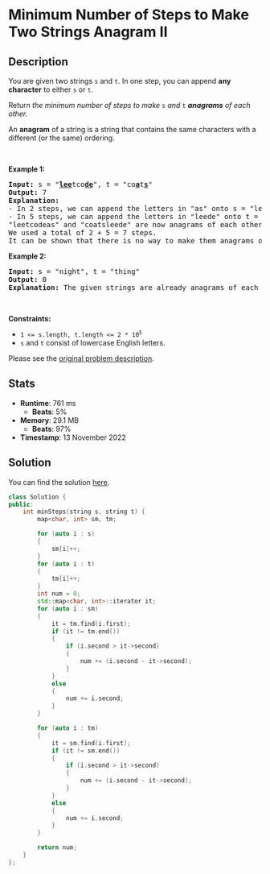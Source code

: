 # Minimum Number of Steps to Make Two Strings Anagram II

## Description

<p>You are given two strings <code>s</code> and <code>t</code>. In one step, you can append <strong>any character</strong> to either <code>s</code> or <code>t</code>.</p>

<p>Return <em>the minimum number of steps to make </em><code>s</code><em> and </em><code>t</code><em> <strong>anagrams</strong> of each other.</em></p>

<p>An <strong>anagram</strong> of a string is a string that contains the same characters with a different (or the same) ordering.</p>

<p>&nbsp;</p>
<p><strong class="example">Example 1:</strong></p>

<pre>
<strong>Input:</strong> s = &quot;<strong><u>lee</u></strong>tco<u><strong>de</strong></u>&quot;, t = &quot;co<u><strong>a</strong></u>t<u><strong>s</strong></u>&quot;
<strong>Output:</strong> 7
<strong>Explanation:</strong> 
- In 2 steps, we can append the letters in &quot;as&quot; onto s = &quot;leetcode&quot;, forming s = &quot;leetcode<strong><u>as</u></strong>&quot;.
- In 5 steps, we can append the letters in &quot;leede&quot; onto t = &quot;coats&quot;, forming t = &quot;coats<u><strong>leede</strong></u>&quot;.
&quot;leetcodeas&quot; and &quot;coatsleede&quot; are now anagrams of each other.
We used a total of 2 + 5 = 7 steps.
It can be shown that there is no way to make them anagrams of each other with less than 7 steps.
</pre>

<p><strong class="example">Example 2:</strong></p>

<pre>
<strong>Input:</strong> s = &quot;night&quot;, t = &quot;thing&quot;
<strong>Output:</strong> 0
<strong>Explanation:</strong> The given strings are already anagrams of each other. Thus, we do not need any further steps.
</pre>

<p>&nbsp;</p>
<p><strong>Constraints:</strong></p>

<ul>
	<li><code>1 &lt;= s.length, t.length &lt;= 2 * 10<sup>5</sup></code></li>
	<li><code>s</code> and <code>t</code> consist of lowercase English letters.</li>
</ul>


Please see the [original problem description](https://leetcode.com/problems/minimum-number-of-steps-to-make-two-strings-anagram-ii/).

## Stats

- **Runtime**: 761 ms
    - **Beats**: 5%
- **Memory**: 29.1 MB
    - **Beats**: 97%
- **Timestamp**: 13 November 2022

## Solution

You can find the solution [here](./minimum-number-of-steps-to-make-two-strings-anagram-ii.cpp).

```cpp
class Solution {
public:
    int minSteps(string s, string t) {
        map<char, int> sm, tm;

        for (auto i : s)
        {
            sm[i]++;
        }
        for (auto i : t)
        {
            tm[i]++;
        }
        int num = 0;
        std::map<char, int>::iterator it;
        for (auto i : sm)
        {
            it = tm.find(i.first);
            if (it != tm.end())
            {
                if (i.second > it->second)
                {
                    num += (i.second - it->second);
                }
            }
            else
            {
                num += i.second;
            }
        }

        for (auto i : tm)
        {
            it = sm.find(i.first);
            if (it != sm.end())
            {
                if (i.second > it->second)
                {
                    num += (i.second - it->second);
                }
            }
            else
            {
                num += i.second;
            }
        }

        return num;
    }
};
```
